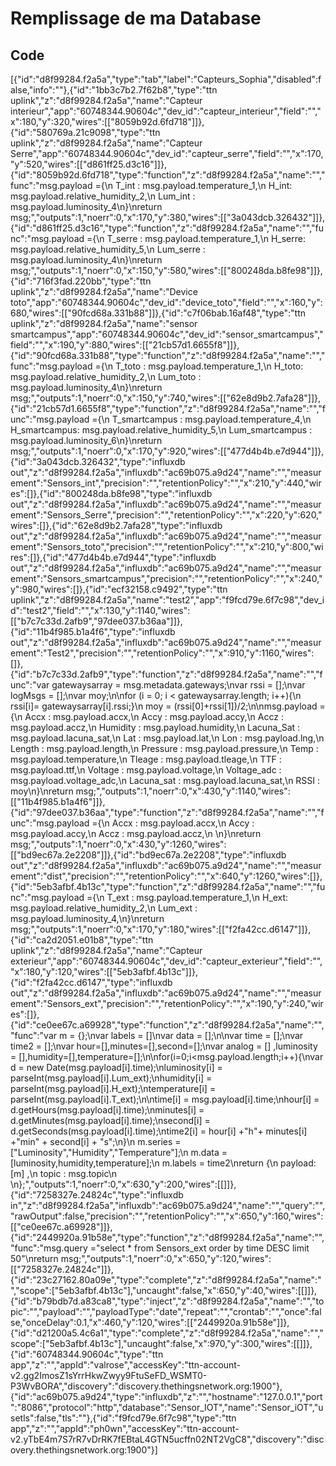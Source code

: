 # Remplissage de ma Database 

## Code 
[{"id":"d8f99284.f2a5a","type":"tab","label":"Capteurs_Sophia","disabled":false,"info":""},{"id":"1bb3c7b2.7f62b8","type":"ttn uplink","z":"d8f99284.f2a5a","name":"Capteur interieur","app":"60748344.90604c","dev_id":"capteur_interieur","field":"","x":180,"y":320,"wires":[["8059b92d.6fd718"]]},{"id":"580769a.21c9098","type":"ttn uplink","z":"d8f99284.f2a5a","name":"Capteur Serre","app":"60748344.90604c","dev_id":"capteur_serre","field":"","x":170,"y":520,"wires":[["d861ff25.d3c16"]]},{"id":"8059b92d.6fd718","type":"function","z":"d8f99284.f2a5a","name":"","func":"msg.payload ={\n        T_int : msg.payload.temperature_1,\n        H_int: msg.payload.relative_humidity_2,\n        Lum_int : msg.payload.luminosity_4\n}\nreturn msg;","outputs":1,"noerr":0,"x":170,"y":380,"wires":[["3a043dcb.326432"]]},{"id":"d861ff25.d3c16","type":"function","z":"d8f99284.f2a5a","name":"","func":"msg.payload ={\n        T_serre : msg.payload.temperature_1,\n        H_serre: msg.payload.relative_humidity_5,\n        Lum_serre : msg.payload.luminosity_4\n}\nreturn msg;","outputs":1,"noerr":0,"x":150,"y":580,"wires":[["800248da.b8fe98"]]},{"id":"716f3fad.220bb","type":"ttn uplink","z":"d8f99284.f2a5a","name":"Device toto","app":"60748344.90604c","dev_id":"device_toto","field":"","x":160,"y":680,"wires":[["90fcd68a.331b88"]]},{"id":"c7f06bab.16af48","type":"ttn uplink","z":"d8f99284.f2a5a","name":"sensor smartcampus","app":"60748344.90604c","dev_id":"sensor_smartcampus","field":"","x":190,"y":880,"wires":[["21cb57d1.6655f8"]]},{"id":"90fcd68a.331b88","type":"function","z":"d8f99284.f2a5a","name":"","func":"msg.payload ={\n        T_toto : msg.payload.temperature_1,\n        H_toto: msg.payload.relative_humidity_2,\n        Lum_toto : msg.payload.luminosity_4\n}\nreturn msg;","outputs":1,"noerr":0,"x":150,"y":740,"wires":[["62e8d9b2.7afa28"]]},{"id":"21cb57d1.6655f8","type":"function","z":"d8f99284.f2a5a","name":"","func":"msg.payload ={\n        T_smartcampus : msg.payload.temperature_4,\n        H_smartcampus: msg.payload.relative_humidity_5,\n        Lum_smartcampus : msg.payload.luminosity_6\n}\nreturn msg;","outputs":1,"noerr":0,"x":170,"y":920,"wires":[["477d4b4b.e7d944"]]},{"id":"3a043dcb.326432","type":"influxdb out","z":"d8f99284.f2a5a","influxdb":"ac69b075.a9d24","name":"","measurement":"Sensors_int","precision":"","retentionPolicy":"","x":210,"y":440,"wires":[]},{"id":"800248da.b8fe98","type":"influxdb out","z":"d8f99284.f2a5a","influxdb":"ac69b075.a9d24","name":"","measurement":"Sensors_Serre","precision":"","retentionPolicy":"","x":220,"y":620,"wires":[]},{"id":"62e8d9b2.7afa28","type":"influxdb out","z":"d8f99284.f2a5a","influxdb":"ac69b075.a9d24","name":"","measurement":"Sensors_toto","precision":"","retentionPolicy":"","x":210,"y":800,"wires":[]},{"id":"477d4b4b.e7d944","type":"influxdb out","z":"d8f99284.f2a5a","influxdb":"ac69b075.a9d24","name":"","measurement":"Sensors_smartcampus","precision":"","retentionPolicy":"","x":240,"y":980,"wires":[]},{"id":"ecf32158.c9492","type":"ttn uplink","z":"d8f99284.f2a5a","name":"test2","app":"f9fcd79e.6f7c98","dev_id":"test2","field":"","x":130,"y":1140,"wires":[["b7c7c33d.2afb9","97dee037.b36aa"]]},{"id":"11b4f985.b1a4f6","type":"influxdb out","z":"d8f99284.f2a5a","influxdb":"ac69b075.a9d24","name":"","measurement":"Test2","precision":"","retentionPolicy":"","x":910,"y":1160,"wires":[]},{"id":"b7c7c33d.2afb9","type":"function","z":"d8f99284.f2a5a","name":"","func":"var gatewaysarray = msg.metadata.gateways;\nvar rssi = [];\nvar logMsgs = [];\nvar moy;\n\nfor (i = 0; i < gatewaysarray.length; i++){\n    rssi[i]= gatewaysarray[i].rssi;}\n    moy = (rssi[0]+rssi[1])/2;\n\nmsg.payload ={\n       Accx : msg.payload.accx,\n       Accy : msg.payload.accy,\n       Accz : msg.payload.accz,\n       Humidity : msg.payload.humidity,\n       Lacuna_Sat : msg.payload.lacuna_sat,\n       Lat : msg.payload.lat,\n       Lon : msg.payload.lng,\n       Length : msg.payload.length,\n       Pressure : msg.payload.pressure,\n       Temp : msg.payload.temperature,\n       Tleage : msg.payload.tleage,\n       TTF : msg.payload.ttf,\n       Voltage : msg.payload.voltage,\n       Voltage_adc : msg.payload.voltage_adc,\n       Lacuna_sat : msg.payload.lacuna_sat,\n       RSSI : moy\n}\nreturn msg;","outputs":1,"noerr":0,"x":430,"y":1140,"wires":[["11b4f985.b1a4f6"]]},{"id":"97dee037.b36aa","type":"function","z":"d8f99284.f2a5a","name":"","func":"msg.payload ={\n        Accx : msg.payload.accx,\n        Accy : msg.payload.accy,\n        Accz : msg.payload.accz,\n    \n}\nreturn msg;","outputs":1,"noerr":0,"x":430,"y":1260,"wires":[["bd9ec67a.2e2208"]]},{"id":"bd9ec67a.2e2208","type":"influxdb out","z":"d8f99284.f2a5a","influxdb":"ac69b075.a9d24","name":"","measurement":"dist","precision":"","retentionPolicy":"","x":640,"y":1260,"wires":[]},{"id":"5eb3afbf.4b13c","type":"function","z":"d8f99284.f2a5a","name":"","func":"msg.payload ={\n        T_ext : msg.payload.temperature_1,\n        H_ext: msg.payload.relative_humidity_2,\n        Lum_ext : msg.payload.luminosity_4,\n}\nreturn msg;","outputs":1,"noerr":0,"x":170,"y":180,"wires":[["f2fa42cc.d6147"]]},{"id":"ca2d2051.e01b8","type":"ttn uplink","z":"d8f99284.f2a5a","name":"Capteur exterieur","app":"60748344.90604c","dev_id":"capteur_exterieur","field":"","x":180,"y":120,"wires":[["5eb3afbf.4b13c"]]},{"id":"f2fa42cc.d6147","type":"influxdb out","z":"d8f99284.f2a5a","influxdb":"ac69b075.a9d24","name":"","measurement":"Sensors_ext","precision":"","retentionPolicy":"","x":190,"y":240,"wires":[]},{"id":"ce0ee67c.a69928","type":"function","z":"d8f99284.f2a5a","name":"","func":"var m = {};\nvar labels = []\nvar data = [];\n\nvar time = [];\nvar time2 = [];\nvar hour=[],minutes=[],second=[];\nvar analog = [] ,luminosity = [],humidity=[],temperature=[];\n\nfor(i=0;i<msg.payload.length;i++){\nvar d = new Date(msg.payload[i].time);\nluminosity[i] = parseInt(msg.payload[i].Lum_ext);\nhumidity[i] = parseInt(msg.payload[i].H_ext);\ntemperature[i] = parseInt(msg.payload[i].T_ext);\n\ntime[i] = msg.payload[i].time;\nhour[i] = d.getHours(msg.payload[i].time);\nminutes[i] = d.getMinutes(msg.payload[i].time);\nsecond[i] = d.getSeconds(msg.payload[i].time);\ntime2[i] = hour[i] +\"h\"+ minutes[i] +\"min\" + second[i] + \"s\";\n}\n    m.series = [\"Luminosity\",\"Humidity\",\"Temperature\"];\n    m.data = [luminosity,humidity,temperature];\n    m.labels = time2\nreturn {\n    payload:[m] ,\n    topic : msg.topic\n    \n};","outputs":1,"noerr":0,"x":630,"y":200,"wires":[[]]},{"id":"7258327e.24824c","type":"influxdb in","z":"d8f99284.f2a5a","influxdb":"ac69b075.a9d24","name":"","query":"","rawOutput":false,"precision":"","retentionPolicy":"","x":650,"y":160,"wires":[["ce0ee67c.a69928"]]},{"id":"2449920a.91b58e","type":"function","z":"d8f99284.f2a5a","name":"","func":"msg.query =\"select * from Sensors_ext order by time DESC limit 50\"\nreturn msg;","outputs":1,"noerr":0,"x":650,"y":120,"wires":[["7258327e.24824c"]]},{"id":"23c27162.80a09e","type":"complete","z":"d8f99284.f2a5a","name":"","scope":["5eb3afbf.4b13c"],"uncaught":false,"x":650,"y":40,"wires":[[]]},{"id":"b79bdb7d.a83ca8","type":"inject","z":"d8f99284.f2a5a","name":"","topic":"","payload":"","payloadType":"date","repeat":"","crontab":"","once":false,"onceDelay":0.1,"x":460,"y":120,"wires":[["2449920a.91b58e"]]},{"id":"d21200a5.4c6a1","type":"complete","z":"d8f99284.f2a5a","name":"","scope":["5eb3afbf.4b13c"],"uncaught":false,"x":970,"y":300,"wires":[[]]},{"id":"60748344.90604c","type":"ttn app","z":"","appId":"valrose","accessKey":"ttn-account-v2.gg2ImosZ1sYrrHkwZwyy9FtuSeFD_WSMT0-P3WvBORA","discovery":"discovery.thethingsnetwork.org:1900"},{"id":"ac69b075.a9d24","type":"influxdb","z":"","hostname":"127.0.0.1","port":"8086","protocol":"http","database":"Sensor_IOT","name":"Sensor_iOT","usetls":false,"tls":""},{"id":"f9fcd79e.6f7c98","type":"ttn app","z":"","appId":"ph0wn","accessKey":"ttn-account-v2.yTbE4m7S7rR7vDrRK7fEBtaL4GTN5ucffn02NT2VgC8","discovery":"discovery.thethingsnetwork.org:1900"}]
